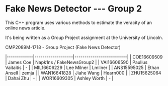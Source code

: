 # Fake News Detector --- Group 2

This C++ program uses various methods to estimate the veracity of an online news article.

It's being written as a Group Project assignment at the University of Lincoln.

CMP2089M-1718 - Group Project (Fake News Detector)

|-------------|-------------------|--------------------------|
| COE16609509 | James Coe         | Napk1ns / FakeNewsGroup2 |
| VAI16606590 | Paulius Vaitaitis | -                        |
| MIL16606229 | Lee Milner        | Lmilner                  |
| ANS15595025 | Ethan Ansell      | zemja                    |
| WAN16641828 | Jiahe Wang        | Hearn000                 |
| ZHU15625064 | Dahai Zhu         | -                        |
| WOR16609305 | Ashley Worth      | -                        |
